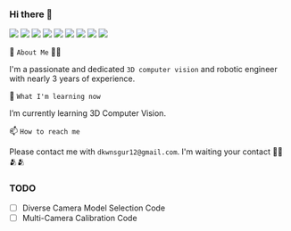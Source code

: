 ### Hi there 👋


<a href="https://www.instagram.com/jjic_sae_/" target="_blank">
<img src="https://img.shields.io/badge/Instagram-405DE6?style=social&logo=Instagram&logoColor=C13584"/></a>
<img src="https://img.shields.io/badge/dkwnsgur12@gmail.com-405DE6?style=social&logo=Gmail&logoColor=#EA4335"/>
<img src="https://img.shields.io/badge/YouTube-405DE6?style=social&logo=YouTube&logoColor=#FF0000"/>
<img src="https://img.shields.io/badge/Python-405DE6?style=social&logo=Python&logoColor=3776AB"/>
<img src="https://img.shields.io/badge/Pytorch-405DE6?style=social&logo=PyTorch&logoColor=#EE4C2C"/>
<img src="https://img.shields.io/badge/C++-405DE6?style=social&logo=C&logoColor=#00599C"/>
<img src="https://img.shields.io/badge/OpenCV-405DE6?style=social&logo=OpenCV&logoColor=#5C3EE8"/>
<img src="https://img.shields.io/badge/Blender-405DE6?style=social&logo=Blender&logoColor=#E87D0D"/>
<img src="https://img.shields.io/badge/ROS-405DE6?style=social&logo=ROS&logoColor=#22314E"/>


<!--
This github is a ✨ _special_ ✨ repository because its `README.md` (this file) appears on your GitHub profile.
-->

🔭  `About Me` 🤖📸

I'm a passionate and dedicated `3D computer vision` and robotic engineer  with nearly 3 years of experience. 

🌱 `What I'm learning now`

I’m currently learning 3D Computer Vision.

📫 `How to reach me`

Please contact me with `dkwnsgur12@gmail.com`. I'm waiting your contact 🤗🤗🫂🫂


### TODO
- [ ] Diverse Camera Model Selection Code
- [ ] Multi-Camera Calibration Code

<!-- - 🔭 I’m currently working on ...
- 🌱 I’m currently learning ...
- 👯 I’m looking to collaborate on ...
- 🤔 I’m looking for help with ...
- 💬 Ask me about ...

- 😄 Pronouns: ...
- ⚡ Fun fact: ...

![CJH's GitHub stats](https://github-readme-stats.vercel.app/api?username=cjh1995-ros&show_icons=true&theme=radical) -->
